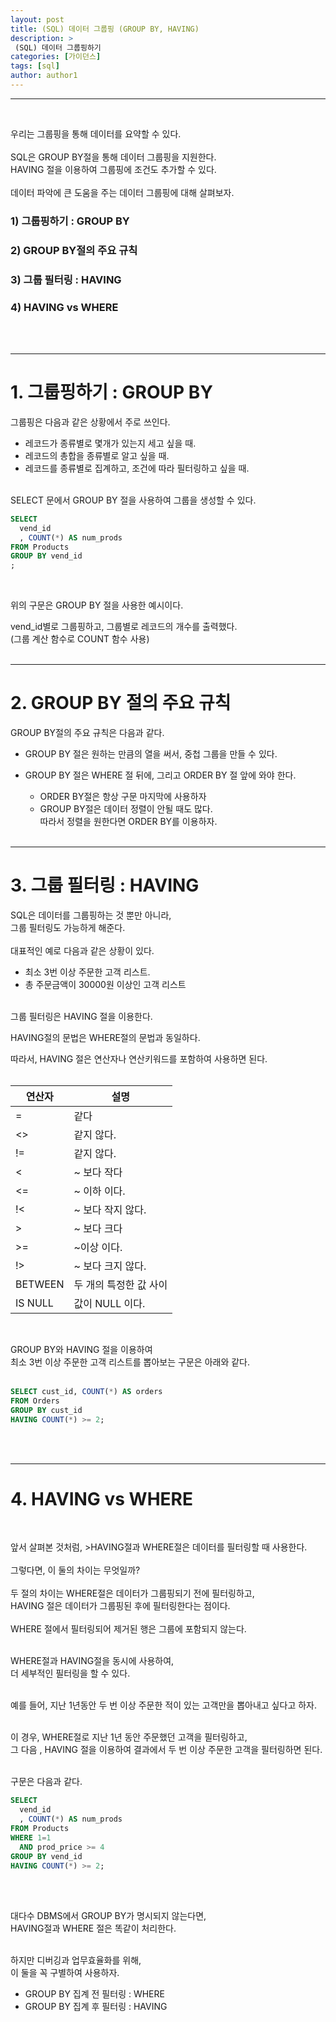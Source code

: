 ```yaml
---
layout: post
title: (SQL) 데이터 그룹핑 (GROUP BY, HAVING)
description: >
 (SQL) 데이터 그룹핑하기
categories: [가이던스] 
tags: [sql]
author: author1
---
```



---

<br>

우리는 그룹핑을 통해 데이터를 요약할 수 있다.<br><br>
SQL은 GROUP BY절을 통해 데이터 그룹핑을 지원한다.<br>
HAVING 절을 이용하여 그룹핑에 조건도 추가할 수 있다.<br><br>
데이터 파악에 큰 도움을 주는 데이터 그룹핑에 대해 살펴보자.

### 1) 그룹핑하기 : GROUP BY <br>
### 2) GROUP  BY절의 주요 규칙 <br>
### 3) 그룹 필터링 : HAVING<br>
### 4) HAVING vs  WHERE<br>

<br>

<br>

---

# 1. 그룹핑하기 : GROUP BY <br>

그룹핑은 다음과 같은 상황에서 주로 쓰인다. <br>
* 레코드가 종류별로 몇개가 있는지 세고 싶을 때. <br>
* 레코드의 총합을 종류별로 알고 싶을 때. <br>
* 레코드를 종류별로 집계하고, 조건에 따라 필터링하고 싶을 때. <br><br>

SELECT 문에서 GROUP BY 절을 사용하여 그룹을 생성할 수 있다.<br>

```sql
SELECT 
  vend_id
  , COUNT(*) AS num_prods
FROM Products
GROUP BY vend_id
;
```
<br>

위의 구문은 GROUP BY 절을 사용한 예시이다.<br>

vend_id별로 그룹핑하고, 그룹별로 레코드의 개수를 출력했다.<br>
(그룹 계산 함수로 COUNT 함수 사용) <br><br>

---

# 2. GROUP BY 절의 주요 규칙 <br>


GROUP BY절의 주요 규칙은 다음과 같다. <br>

* GROUP BY 절은 원하는 만큼의 열을 써서, 중첩 그룹을 만들 수 있다.<br>

* GROUP BY 절은 WHERE 절 뒤에, 그리고 ORDER BY 절 앞에 와야 한다.<br>
  * ORDER BY절은 항상 구문 마지막에 사용하자<br>
  * GROUP BY절은 데이터 정렬이 안될 때도 많다. <br>따라서 정렬을 원한다면  ORDER BY를 이용하자. <br><br>

---


# 3. 그룹 필터링 : HAVING <br>


SQL은 데이터를 그룹핑하는 것 뿐만 아니라,<br> 그룹 필터링도 가능하게 해준다.<br><br>
대표적인 예로 다음과 같은 상황이 있다.<br>
* 최소 3번 이상 주문한 고객 리스트.<br>
* 총 주문금액이 30000원 이상인 고객 리스트<br><br>

그룹 필터링은 HAVING 절을 이용한다.<br>

HAVING절의 문법은 WHERE절의 문법과 동일하다.<br>

따라서, HAVING 절은 연산자나 연산키워드를 포함하여 사용하면 된다.<br><br>



| 연산자  | 설명                   |
| ------- | ---------------------- |
| =       | 같다                   |
| <>      | 같지 않다.             |
| !=      | 같지 않다.             |
| <       | ~ 보다 작다            |
| <=      | ~ 이하 이다.           |
| !<      | ~ 보다 작지 않다.      |
| >       | ~ 보다 크다            |
| >=      | ~이상 이다.            |
| !>      | ~ 보다 크지 않다.      |
| BETWEEN | 두 개의 특정한 값 사이 |
| IS NULL | 값이 NULL 이다.        |

<br>

GROUP BY와 HAVING 절을 이용하여<br>
최소 3번 이상 주문한 고객 리스트를 뽑아보는 구문은 아래와 같다.<br><br>

```sql
SELECT cust_id, COUNT(*) AS orders
FROM Orders
GROUP BY cust_id
HAVING COUNT(*) >= 2;
```

<br><br>

---

# 4. HAVING vs WHERE 
<br>

앞서 살펴본 것처럼, >HAVING절과 WHERE절은 데이터를 필터링할 때 사용한다.<br><br>
그렇다면, 이 둘의 차이는 무엇일까?<br><br>
두 절의 차이는  WHERE절은 데이터가 그룹핑되기 전에 필터링하고,<br>
HAVING 절은 데이터가 그룹핑된 후에 필터링한다는 점이다.<br><br>
WHERE 절에서 필터링되어 제거된 행은 그룹에 포함되지 않는다.<br><br>

WHERE절과 HAVING절을 동시에 사용하여,<br> 더 세부적인 필터링을 할 수 있다.<br><br>

예를 들어, 지난 1년동안 두 번 이상 주문한 적이 있는 고객만을 뽑아내고 싶다고 하자.<br><br>

이 경우, WHERE절로 지난 1년 동안 주문했던 고객을 필터링하고,<br>
그 다음 , HAVING 절을 이용하여 결과에서 두 번 이상 주문한 고객을 필터링하면 된다.<br><br>

구문은 다음과 같다.<br>

```sql
SELECT 
  vend_id
  , COUNT(*) AS num_prods
FROM Products
WHERE 1=1
  AND prod_price >= 4
GROUP BY vend_id
HAVING COUNT(*) >= 2; 
```

<br><br>

대다수 DBMS에서 GROUP BY가 명시되지 않는다면,<br>
HAVING절과 WHERE 절은 똑같이 처리한다.<br><br>

하지만 디버깅과 업무효율화를 위해, <br>이 둘을 꼭 구별하여 사용하자.<br>
* GROUP BY 집계 전 필터링 : WHERE<br>
* GROUP BY 집계 후 필터링 : HAVING<br><br>


